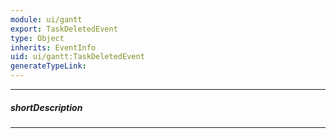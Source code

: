 ```yaml
---
module: ui/gantt
export: TaskDeletedEvent
type: Object
inherits: EventInfo
uid: ui/gantt:TaskDeletedEvent
generateTypeLink: 
---
```

---
##### shortDescription
<!-- Description goes here -->

---
<!-- Description goes here -->
